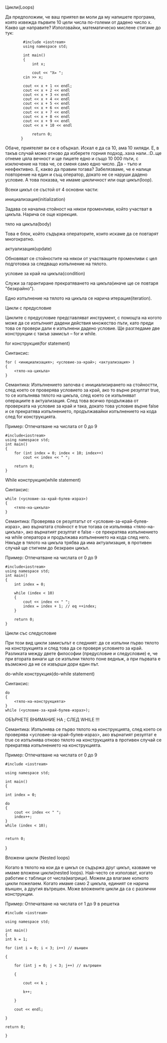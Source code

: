 Цикли(Loops)

Да предположим, че ваш приятел ви моли да му напишете програма, която извежда първите 10 цели числа по-големи от дадено число х. Какво ще направите? Използвайки, математическо мислене стигаме до тук:

            #include <iostream>
            using namespace std;
            
            int main()
            {
            	int x;
            
            	cout << "X= ";
    		cin >> x;
    
    		cout << x + 1 << endl;
    		cout << x + 2 << endl
    		cout << x + 3 << endl
    		cout << x + 4 << endl
    		cout << x + 5 << endl
    		cout << x + 6 << endl
    		cout << x + 7 << endl
    		cout << x + 8 << endl
    		cout << x + 9 << endl
    		cout << x + 10 << endl
           
           		return 0;
           }

Обаче, приятелят ви се е объркал. Искал е да са 10, ама 10 хиляди. Е, в такъв случай може отново да изберете горния подход..хаха нали..:D..ще отнеме цяла вечност и ще пишете едно и също 10 000 пъти, с изключение на това че, се сменя само едно число. Да - тъпо и неефективно. Е, какво да правим тогава? Забелязваме, че е налице повторение на един и същ оператор, докато не се наруши дадено условие. А това показва, че имаме цикличност или още цикъл(loop).

Всеки цикъл се състой от 4 основни части:

инициализация(initialization)

Задава се начална стойност на някои променливи, който участват в цикъла. Нарича се още корекция.

тяло на цикъла(body)

Това е блок, който съдържа операторите, които искаме да се повтарят многократно.

актуализация(update)

Обновяват се стойностите на някои от участващите променливи с цел подготовка за следващо изпълнение на тялото.

условие за край на цикъла(condition)

Служи за гарантиране прекратяването на цикъла(иначе ще се повтаря "безкрайно").

Едно изпълнение на тялото на цикъла се нарича итерация(iteration).

Цикли с предусловие

Циклите с предусловие представляват инструмент, с помощта на когото може да се изпълният дадени действия множество пъти, като преди това се провери дали е изпълнени дадено условие. Ще разгледаме две конструкции с такъв замисъл – for и while.


for конструкция(for statement)

Синтаксис:

    for ( <инициализация>; <условие-за-край>; <актуализация> )
    {
    	<тяло-на-цикъла>
    }

Семантика: Изпълнението започва с инициализирането на стойностти, след което се проверява условието за край, ако то върне резултат true, то се изпълнява тялото на цикъла, след което се изпълняват операциите в актуализация. След това всичко продължава от проверката на условие за край и така, докато това условие върне false и се прекратява изпълнението, продължавайки изпълнението на кода след for конструкцията.


Пример: Отпечатване на числата от 0 до 9

    #include<iostream>
    using namespace std;
    int main()
    {
    	for (int index = 0; index < 10; index++)
    		cout << index << " ";
    
    	return 0;
    }

While конструкция(while statement)

Синтаксис:

    while (<условие-за-край-булев-израз>)
    {
    	<тяло-на-цикъла>
    }

Семантика: Проверява се резултатът от <условие-за-край-булев-израз>, ако върнатата стойност е true тогава се изпълнява <тяло-на-цикъла>, ако върнатият резултат е false - се прекратява изпълнението на while оператора и продължава изпълнението на кода след него. Някъде в тялото на цикъла трябва да има актуализация, в противен случай ще стигнем до безкраен цикъл.

Пример: Отпечатване на числата от 0 до 9

    #include<iostream>
    using namespace std;
    int main()
    {
    	int index = 0;
    
    	while (index < 10)
    	{	
    		cout << index << " ";
    		index = index + 1; // eq ++index;	
    	}
    
    	return 0;
    }

Цикли със следусловие

При този вид цикли замисълът е следният: да се изпълни първо тялото на конструкцията и след това да се проверя условието за край. Разликата между двете философии (предусловие и следусловие) е, че при втората винаги ще се изпълни тялото поне веднъж, а при първата е възможно да не се извърши дори един път.

do-while конструкция(do-while statement)

Синтаксис:

    do
    {
    	<тяло-на-конструкцията>
    }
    while (<условие-за-край-булев-израз>);

ОБЪРНЕТЕ ВНИМАНИЕ НА ; СЛЕД WHILE !!!

Семантика: Изпълнява се първо тялото на конструкцията, след което се проверява <условие-за-край-булев-израз>, ако върнатият резултат е true се изпълнява отново тялото на конструкцията в противен случай се прекратява изпълнението на конструкцията.

Пример: Отпечатване на числата от 0 до 9


	#include <iostream>
            
	using namespace std;
	
	int main()
	{
	
	int index = 0;
	
	do
	{
		cout << index << " ";
		index++; 		
	} 
	while (index < 10);
	

	return 0;
}

Вложени цикли (Nested loops)

Когато в тялото на кои да е цикъл се съдържа друг цикъл, казваме че имаме вложени цикли(nested loops). Най-често се използват, когато работим с таблици от числа(матрици). Можем да влагаме колкото цикли пожелаем. Когато имаме само 2 цикъла, единият се нарича външен, а другия вътрешен. Moже вложените цикли да са с различни конструкции.

Пример: Отпечатване на числата от 1 до 9 в решетка




	#include <iostream>
        
	using namespace std;
	
	int main()
	{
	int k = 1;

	for (int i = 0; i < 3; i++) // външен

	{
	
		for (int j = 0; j < 3; j++) // вътрешен
		
		{
		
			cout << k ;
			
			k++;
		
		}
		
		cout << endl;
	
	}

	return 0;

	}
